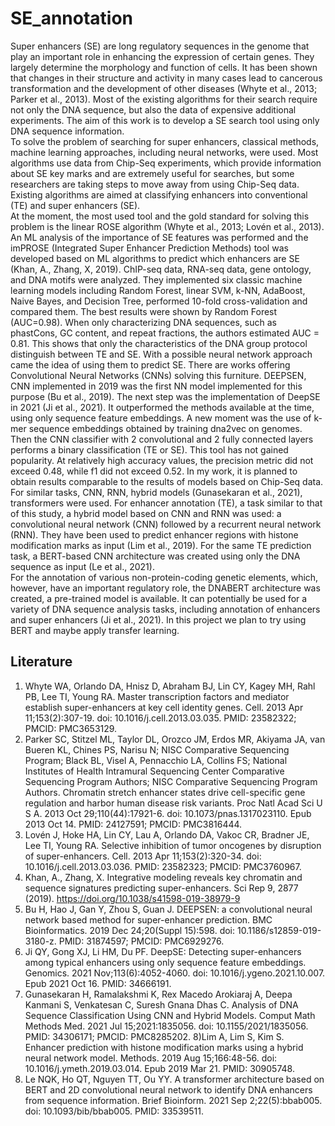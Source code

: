 # SE_annotation
Super enhancers (SE) are long regulatory sequences in the genome that play an important role in enhancing the expression of certain genes. They largely determine the morphology and function of cells. It has been shown that changes in their structure and activity in many cases lead to cancerous transformation and the development of other diseases (Whyte et al., 2013; Parker et al., 2013). Most of the existing algorithms for their search require not only the DNA sequence, but also the data of expensive additional experiments. The aim of this work is to develop a SE search tool using only DNA sequence information. <br>
To solve the problem of searching for super enhancers, classical methods, machine learning approaches, including neural networks, were used. Most algorithms use data from Chip-Seq experiments, which provide information about SE key marks and are extremely useful for searches, but some researchers are taking steps to move away from using Chip-Seq data. Existing algorithms are aimed at classifying enhancers into conventional (TE) and super enhancers (SE).<br>
At the moment, the most used tool and the gold standard for solving this problem is the linear ROSE algorithm (Whyte et al., 2013; Lovén et al., 2013). An ML analysis of the importance of SE features was performed and the imPROSE (Integrated Super Enhancer Prediction Methods) tool was developed based on ML algorithms to predict which enhancers are SE (Khan, A., Zhang, X, 2019). ChIP-seq data, RNA-seq data, gene ontology, and DNA motifs were analyzed. They implemented six classic machine learning models including Random Forest, linear SVM, k-NN, AdaBoost, Naive Bayes, and Decision Tree, performed 10-fold cross-validation and compared them. The best results were shown by Random Forest (AUC=0.98). When only characterizing DNA sequences, such as phastCons, GC content, and repeat fractions, the authors estimated AUC = 0.81. This shows that only the characteristics of the DNA group protocol distinguish between TE and SE. With a possible neural network approach came the idea of using them to predict SE. There are works offering Convolutional Neural Networks (CNNs) solving this furniture. DEEPSEN, CNN implemented in 2019 was the first NN model implemented for this purpose (Bu et al., 2019). The next step was the implementation of DeepSE in 2021 (Ji et al., 2021). It outperformed the methods available at the time, using only sequence feature embeddings. A new moment was the use of k-mer sequence embeddings obtained by training dna2vec on genomes. Then the CNN classifier with 2 convolutional and 2 fully connected layers performs a binary classification (TE or SE). This tool has not gained popularity. At relatively high accuracy values, the precision metric did not exceed 0.48, while f1 did not exceed 0.52. In my work, it is planned to obtain results comparable to the results of models based on Chip-Seq data.<br>
For similar tasks, CNN, RNN, hybrid models (Gunasekaran et al., 2021), transformers were used. For enhancer annotation (TE), a task similar to that of this study, a hybrid model based on CNN and RNN was used: a convolutional neural network (CNN) followed by a recurrent neural network (RNN). They have been used to predict enhancer regions with histone modification marks as input (Lim et al., 2019). For the same TE prediction task, a BERT-based CNN architecture was created using only the DNA sequence as input (Le et al., 2021).<br>
For the annotation of various non-protein-coding genetic elements, which, however, have an important regulatory role, the DNABERT architecture was created, a pre-trained model is available. It can potentially be used for a variety of DNA sequence analysis tasks, including annotation of enhancers and super enhancers (Ji et al., 2021). In this project we plan to try using BERT and maybe apply transfer learning.
## Literature
1) Whyte WA, Orlando DA, Hnisz D, Abraham BJ, Lin CY, Kagey MH, Rahl PB, Lee TI, Young RA. Master transcription factors and mediator establish super-enhancers at key cell identity genes. Cell. 2013 Apr 11;153(2):307-19. doi: 10.1016/j.cell.2013.03.035. PMID: 23582322; PMCID: PMC3653129. <br>
2) Parker SC, Stitzel ML, Taylor DL, Orozco JM, Erdos MR, Akiyama JA, van Bueren KL, Chines PS, Narisu N; NISC Comparative Sequencing Program; Black BL, Visel A, Pennacchio LA, Collins FS; National Institutes of Health Intramural Sequencing Center Comparative Sequencing Program Authors; NISC Comparative Sequencing Program Authors. Chromatin stretch enhancer states drive cell-specific gene regulation and harbor human disease risk variants. Proc Natl Acad Sci U S A. 2013 Oct 29;110(44):17921-6. doi: 10.1073/pnas.1317023110. Epub 2013 Oct 14. PMID: 24127591; PMCID: PMC3816444. <br>
3) Lovén J, Hoke HA, Lin CY, Lau A, Orlando DA, Vakoc CR, Bradner JE, Lee TI, Young RA. Selective inhibition of tumor oncogenes by disruption of super-enhancers. Cell. 2013 Apr 11;153(2):320-34. doi: 10.1016/j.cell.2013.03.036. PMID: 23582323; PMCID: PMC3760967.
4) Khan, A., Zhang, X. Integrative modeling reveals key chromatin and sequence signatures predicting super-enhancers. Sci Rep 9, 2877 (2019). https://doi.org/10.1038/s41598-019-38979-9
5) Bu H, Hao J, Gan Y, Zhou S, Guan J. DEEPSEN: a convolutional neural network based method for super-enhancer prediction. BMC Bioinformatics. 2019 Dec 24;20(Suppl 15):598. doi: 10.1186/s12859-019-3180-z. PMID: 31874597; PMCID: PMC6929276.
6) Ji QY, Gong XJ, Li HM, Du PF. DeepSE: Detecting super-enhancers among typical enhancers using only sequence feature embeddings. Genomics. 2021 Nov;113(6):4052-4060. doi: 10.1016/j.ygeno.2021.10.007. Epub 2021 Oct 16. PMID: 34666191.
7) Gunasekaran H, Ramalakshmi K, Rex Macedo Arokiaraj A, Deepa Kanmani S, Venkatesan C, Suresh Gnana Dhas C. Analysis of DNA Sequence Classification Using CNN and Hybrid Models. Comput Math Methods Med. 2021 Jul 15;2021:1835056. doi: 10.1155/2021/1835056. PMID: 34306171; PMCID: PMC8285202.
8)Lim A, Lim S, Kim S. Enhancer prediction with histone modification marks using a hybrid neural network model. Methods. 2019 Aug 15;166:48-56. doi: 10.1016/j.ymeth.2019.03.014. Epub 2019 Mar 21. PMID: 30905748.
9) Le NQK, Ho QT, Nguyen TT, Ou YY. A transformer architecture based on BERT and 2D convolutional neural network to identify DNA enhancers from sequence information. Brief Bioinform. 2021 Sep 2;22(5):bbab005. doi: 10.1093/bib/bbab005. PMID: 33539511.
